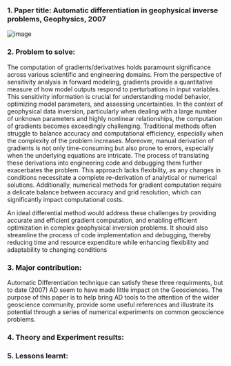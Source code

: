 ### 1. Paper title: Automatic differentiation in geophysical inverse problems, Geophysics, 2007
![image](https://github.com/user-attachments/assets/5c53ebfb-25ab-43aa-9d5f-3286d7989b52)

### 2. Problem to solve:

The computation of gradients/derivatives holds paramount significance across various scientific and engineering domains. From the perspective of sensitivity analysis in forward modeling, gradients provide a quantitative measure of how model outputs respond to perturbations in input variables. This sensitivity information is crucial for understanding model behavior, optimizing model parameters, and assessing uncertainties. In the context of geophysical data inversion, particularly when dealing with a large number of unknown parameters and highly nonlinear relationships, the computation of gradients becomes exceedingly challenging. Traditional methods often struggle to balance accuracy and computational efficiency, especially when the complexity of the problem increases. Moreover, manual derivation of gradients is not only time-consuming but also prone to errors, especially when the underlying equations are intricate. The process of translating these derivations into engineering code and debugging them further exacerbates the problem. This approach lacks flexibility, as any changes in conditions necessitate a complete re-derivation of analytical or numerical solutions. Additionally, numerical methods for gradient computation require a delicate balance between accuracy and grid resolution, which can significantly impact computational costs. 

An ideal differential method would address these challenges by providing accurate and efficient gradient computation, and enabling efficient optimization in complex geophysical inversion problems. It should also streamline the process of code implementation and debugging, thereby reducing time and resource expenditure while enhancing flexibility and adaptability to changing conditions
   
### 3. Major contribution:
Automatic Differentiation technique can satisfy these three requirments, but to date (2007) AD seem to have made little impact on the Geosciences. The purpose of this paper is to help bring AD tools to the attention of the wider geoscience community, provide some useful references and illustrate its potential through a series of numerical experiments on common geoscience problems.

### 4. Theory and Experiment results:



### 5. Lessons learnt:

